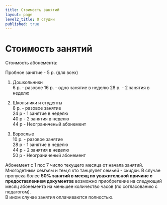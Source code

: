 ```yaml
---
title: Стоимость занятий
layout: page
level2_title: О студии
published: true
---
```






# Стоимость занятий

Стоимость абонемента:

Пробное занятие - 5 р. (для всех)  

1. Дошкольники   
6 р. - разовое
16 р. - одно занятие в неделю
28 р. - 2 занятия в неделю   

2. Школьники и студенты  
8 р. - разовое занятие  
24 р  - 1 занятие  в неделю  
40 р - 2 занятия в неделю  
44 р - Неограниченый абонемент  

3. Взрослые   
10 р. - разовое занятие  
28 р  - 1 занятие  в неделю  
44 р - 2 занятия в неделю  
50 р - Неограниченый абонемент  
  

Абонемент с 1 пос 7 число текущего месяца от начала занятий.  
Многодетным семъям и тем,я кто танцяуяет семьей - скидки.
В случае пропуска более **50% занятий в месяц по уважительной причине с предоставлением документов** возможно приобретение на следующий месяц абонемента на меньшее количество часов (по согласованию с педагогом).  
В ином случае занятия оплачиваются полностью.
